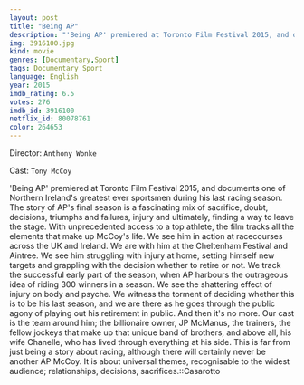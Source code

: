 ```yaml
---
layout: post
title: "Being AP"
description: "'Being AP' premiered at Toronto Film Festival 2015, and documents one of Northern Ireland's greatest ever sportsmen during his last racing season. The story of AP's final season is a fascinating mix of sacrifice, doubt, decisions, triumphs and failures, injury and ultimately, finding a way to leave the stage. With unprecedented access to a top athlete, the film tracks all the elements that make up McCoy's life. We s.."
img: 3916100.jpg
kind: movie
genres: [Documentary,Sport]
tags: Documentary Sport 
language: English
year: 2015
imdb_rating: 6.5
votes: 276
imdb_id: 3916100
netflix_id: 80078761
color: 264653
---
```

Director: `Anthony Wonke`  

Cast: `Tony McCoy` 

'Being AP' premiered at Toronto Film Festival 2015, and documents one of Northern Ireland's greatest ever sportsmen during his last racing season. The story of AP's final season is a fascinating mix of sacrifice, doubt, decisions, triumphs and failures, injury and ultimately, finding a way to leave the stage. With unprecedented access to a top athlete, the film tracks all the elements that make up McCoy's life. We see him in action at racecourses across the UK and Ireland. We are with him at the Cheltenham Festival and Aintree. We see him struggling with injury at home, setting himself new targets and grappling with the decision whether to retire or not. We track the successful early part of the season, when AP harbours the outrageous idea of riding 300 winners in a season. We see the shattering effect of injury on body and psyche. We witness the torment of deciding whether this is to be his last season, and we are there as he goes through the public agony of playing out his retirement in public. And then it's no more. Our cast is the team around him; the billionaire owner, JP McManus, the trainers, the fellow jockeys that make up that unique band of brothers, and above all, his wife Chanelle, who has lived through everything at his side. This is far from just being a story about racing, although there will certainly never be another AP McCoy. It is about universal themes, recognisable to the widest audience; relationships, decisions, sacrifices.::Casarotto